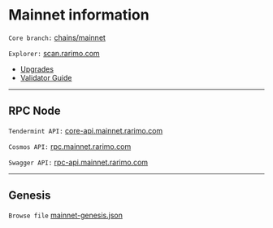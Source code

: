 # Mainnet information

```Core branch:``` [chains/mainnet](https://gitlab.com/rarimo/rarimo-core/-/tree/chains/mainnet)

```Explorer:``` [scan.rarimo.com](https://scan.rarimo.com/)

* [Upgrades](./002-upgrades.md)
* [Validator Guide](./003-validator-guide.md)

----

## RPC Node

```Tendermint API:``` [core-api.mainnet.rarimo.com](https://core-api.mainnet.rarimo.com)

```Cosmos API:``` [rpc.mainnet.rarimo.com](https://rpc.mainnet.rarimo.com)

```Swagger API:``` [rpc-api.mainnet.rarimo.com](https://rpc-api.mainnet.rarimo.com)

----

## Genesis

```Browse file``` [mainnet-genesis.json](/mainnet-genesis.json)
